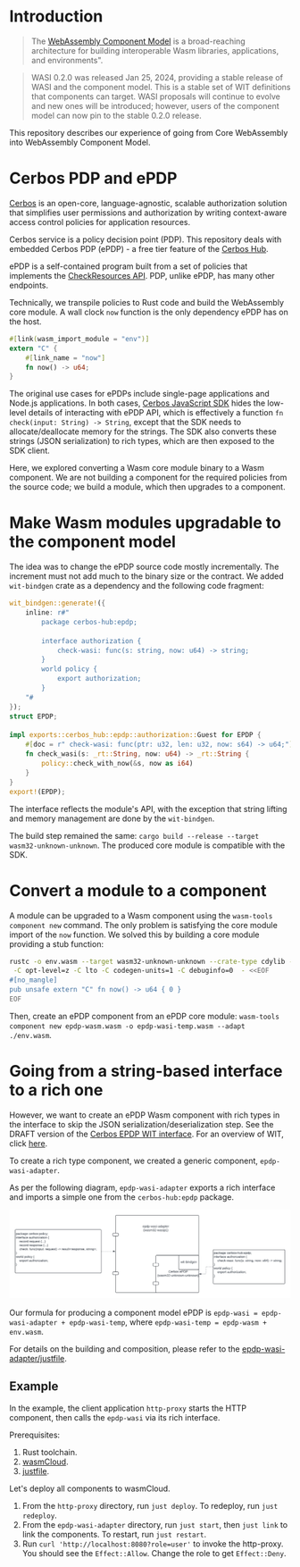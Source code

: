 # Introduction

> The [WebAssembly Component Model](https://component-model.bytecodealliance.org/introduction.html) is a broad-reaching architecture for building interoperable Wasm libraries, applications, and environments".

> WASI 0.2.0 was released Jan 25, 2024, providing a stable release of WASI and the component model. This is a stable set of WIT definitions that components can target. WASI proposals will continue to evolve and new ones will be introduced; however, users of the component model can now pin to the stable 0.2.0 release.

This repository describes our experience of going from Core WebAssembly into WebAssembly Component Model.

# Cerbos PDP and ePDP

[Cerbos](https://github.com/cerbos/cerbos) is an open-core, language-agnostic, scalable authorization solution that simplifies user permissions and authorization by writing context-aware access control policies for application resources.

Cerbos service is a policy decision point (PDP).
This repository deals with embedded Cerbos PDP (ePDP) - a free tier feature of the [Cerbos Hub](https://hub.cerbos.cloud/).

ePDP is a self-contained program built from a set of policies that implements the [CheckResources API](https://docs.cerbos.dev/cerbos/latest/api/#check-resources).
PDP, unlike ePDP, has many other endpoints.

Technically, we transpile policies to Rust code and build the WebAssembly core module. A wall clock `now` function is the only dependency ePDP has on the host.
```rust
#[link(wasm_import_module = "env")]
extern "C" {
    #[link_name = "now"]
    fn now() -> u64;
}
```

The original use cases for ePDPs include single-page applications and Node.js applications.
In both cases, [Cerbos JavaScript SDK](https://github.com/cerbos/cerbos-sdk-javascript/blob/main/packages/embedded/README.md) hides the low-level details of interacting with ePDP API, which is effectively a function `fn check(input: String) -> String`, except that the SDK needs to allocate/deallocate memory for the strings.
The SDK also converts these strings (JSON serialization) to rich types, which are then exposed to the SDK client.

Here, we explored converting a Wasm core module binary to a Wasm component. We are not building a component for the required policies from the source code; we build a module, which then upgrades to a component.

# Make Wasm modules upgradable to the component model

The idea was to change the ePDP source code mostly incrementally. The increment must not add much to the binary size or the contract.
We added `wit-bindgen` crate as a dependency and the following code fragment:
```rust
wit_bindgen::generate!({
    inline: r#"
        package cerbos-hub:epdp;

        interface authorization {
            check-wasi: func(s: string, now: u64) -> string;
        }
        world policy {
            export authorization;
        }
    "#
});
struct EPDP;

impl exports::cerbos_hub::epdp::authorization::Guest for EPDP {
    #[doc = r" check-wasi: func(ptr: u32, len: u32, now: s64) -> u64;"]
    fn check_wasi(s: _rt::String, now: u64) -> _rt::String {
        policy::check_with_now(&s, now as i64)
    }
}
export!(EPDP);
```
The interface reflects the module's API, with the exception that string lifting and memory management are done by the `wit-bindgen`.

The build step remained the same: `cargo build --release --target wasm32-unknown-unknown`.
The produced core module is compatible with the SDK. 

# Convert a module to a component

A module can be upgraded to a Wasm component using the `wasm-tools component new` command.
The only problem is satisfying the core module import of the `now` function.
We solved this by building a core module providing a stub function:
```bash
rustc -o env.wasm --target wasm32-unknown-unknown --crate-type cdylib --edition=2021 \
 -C opt-level=z -C lto -C codegen-units=1 -C debuginfo=0  - <<EOF
#[no_mangle]
pub unsafe extern "C" fn now() -> u64 { 0 }
EOF
```

Then, create an ePDP component from an ePDP core module: `wasm-tools component new epdp-wasm.wasm -o epdp-wasi-temp.wasm --adapt ./env.wasm`.

# Going from a string-based interface to a rich one

However, we want to create an ePDP Wasm component with rich types in the interface to skip the JSON serialization/deserialization step. 
See the DRAFT version of the [Cerbos EPDP WIT interface](wit/policy.wit). For an overview of WIT, click [here](https://component-model.bytecodealliance.org/design/wit.html).

To create a rich type component, we created a generic component, `epdp-wasi-adapter`.

As per the following diagram, `epdp-wasi-adapter` exports a rich interface and imports a simple one from the `cerbos-hub:epdp` package.

![Components](Components.png)

Our formula for producing a component model ePDP is `epdp-wasi = epdp-wasi-adapter + epdp-wasi-temp`, where `epdp-wasi-temp = epdp-wasm + env.wasm`.

For details on the building and composition, please refer to the [epdp-wasi-adapter/justfile](epdp-wasi-adapter/justfile).

## Example

In the example, the client application `http-proxy` starts the HTTP component, then calls the `epdp-wasi` via its rich interface.

Prerequisites:
1. Rust toolchain.
2. [wasmCloud](https://wasmcloud.com/docs/installation).
3. [justfile](https://github.com/casey/just).

Let's deploy all components to wasmCloud.
1. From the `http-proxy` directory, run `just deploy`. To redeploy, run `just redeploy`.
2. From the `epdp-wasi-adapter` directory, run `just start`, then `just link` to link the components. To restart, run `just restart`.
3. Run `curl 'http://localhost:8080?role=user'` to invoke the http-proxy. You should see the `Effect::Allow`. Change the role to get `Effect::Deny`.
